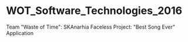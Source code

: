 # WOT_Software_Technologies_2016
Team "Waste of Time":
SKAnarhia
Faceless
Project: "Best Song Ever" Application
